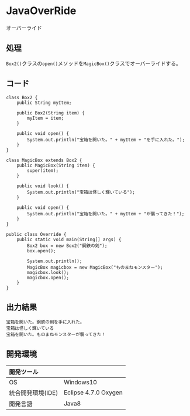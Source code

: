 # JavaOverRide
オーバーライド

## 処理
`Box2()`クラスの`open()`メソッドを`MagicBox()`クラスでオーバーライドする。

## コード
```
class Box2 {
	public String myItem;

	public Box2(String item) {
		myItem = item;
	}

	public void open() {
		System.out.println("宝箱を開いた。" + myItem + "を手に入れた。");
	}
}

class MagicBox extends Box2 {
	public MagicBox(String item) {
		super(item);
	}

	public void look() {
		System.out.println("宝箱は怪しく輝いている");
	}

	public void open() {
		System.out.println("宝箱を開いた。" + myItem + "が襲ってきた！");
	}
}

public class Override {
	public static void main(String[] args) {
		Box2 box = new Box2("鋼鉄の剣");
		box.open();

		System.out.println();
		MagicBox magicbox = new MagicBox("ものまねモンスター");
		magicbox.look();
		magicbox.open();
	}
}
```

## 出力結果  
```
宝箱を開いた。鋼鉄の剣を手に入れた。
宝箱は怪しく輝いている
宝箱を開いた。ものまねモンスターが襲ってきた！
```
  
## 開発環境
| 開発ツール |  |
|:-|:-|
| OS | Windows10 |
| 統合開発環境(IDE) | Eclipse 4.7.0 Oxygen |
| 開発言語 | Java8 |

